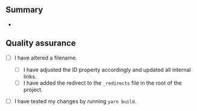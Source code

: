 ## Summary
<!--
What does this PR change/introduce?
-->

*

## Quality assurance

* [ ] I have altered a filename.
    * [ ] I have adjusted the ID property accordingly and updated all internal links.
    * [ ] I have added the redirect to the `_redirects` file in the root of the project.
* [ ] I have tested my changes by running `yarn build`.

